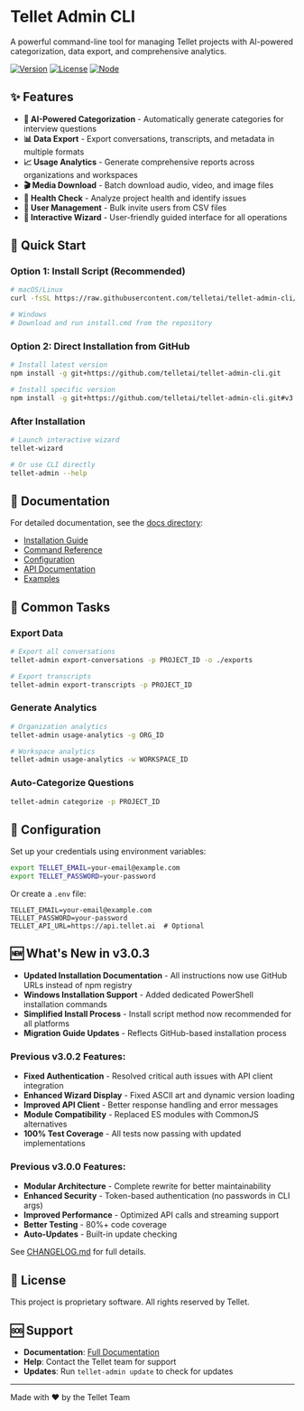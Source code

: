 # Tellet Admin CLI

A powerful command-line tool for managing Tellet projects with AI-powered categorization, data export, and comprehensive analytics.

[![Version](https://img.shields.io/badge/version-3.0.3-blue.svg)](CHANGELOG.md)
[![License](https://img.shields.io/badge/license-MIT-green.svg)](LICENSE)
[![Node](https://img.shields.io/badge/node-%3E%3D14.0.0-brightgreen.svg)](package.json)

## ✨ Features

- **🤖 AI-Powered Categorization** - Automatically generate categories for interview questions
- **📊 Data Export** - Export conversations, transcripts, and metadata in multiple formats
- **📈 Usage Analytics** - Generate comprehensive reports across organizations and workspaces
- **🎬 Media Download** - Batch download audio, video, and image files
- **🏥 Health Check** - Analyze project health and identify issues
- **👥 User Management** - Bulk invite users from CSV files
- **🧙 Interactive Wizard** - User-friendly guided interface for all operations

## 🚀 Quick Start

### Option 1: Install Script (Recommended)
```bash
# macOS/Linux
curl -fsSL https://raw.githubusercontent.com/telletai/tellet-admin-cli/main/install.sh | bash

# Windows
# Download and run install.cmd from the repository
```

### Option 2: Direct Installation from GitHub
```bash
# Install latest version
npm install -g git+https://github.com/telletai/tellet-admin-cli.git

# Install specific version
npm install -g git+https://github.com/telletai/tellet-admin-cli.git#v3.0.3
```

### After Installation
```bash
# Launch interactive wizard
tellet-wizard

# Or use CLI directly
tellet-admin --help
```

## 📖 Documentation

For detailed documentation, see the [docs directory](docs/INDEX.md):

- [Installation Guide](docs/installation/README.md)
- [Command Reference](docs/commands/README.md)
- [Configuration](docs/configuration/README.md)
- [API Documentation](docs/api/README.md)
- [Examples](docs/examples/README.md)

## 🎯 Common Tasks

### Export Data
```bash
# Export all conversations
tellet-admin export-conversations -p PROJECT_ID -o ./exports

# Export transcripts
tellet-admin export-transcripts -p PROJECT_ID
```

### Generate Analytics
```bash
# Organization analytics
tellet-admin usage-analytics -g ORG_ID

# Workspace analytics
tellet-admin usage-analytics -w WORKSPACE_ID
```

### Auto-Categorize Questions
```bash
tellet-admin categorize -p PROJECT_ID
```

## 🔧 Configuration

Set up your credentials using environment variables:

```bash
export TELLET_EMAIL=your-email@example.com
export TELLET_PASSWORD=your-password
```

Or create a `.env` file:
```env
TELLET_EMAIL=your-email@example.com
TELLET_PASSWORD=your-password
TELLET_API_URL=https://api.tellet.ai  # Optional
```

## 🆕 What's New in v3.0.3

- **Updated Installation Documentation** - All instructions now use GitHub URLs instead of npm registry
- **Windows Installation Support** - Added dedicated PowerShell installation commands
- **Simplified Install Process** - Install script method now recommended for all platforms
- **Migration Guide Updates** - Reflects GitHub-based installation process

### Previous v3.0.2 Features:
- **Fixed Authentication** - Resolved critical auth issues with API client integration
- **Enhanced Wizard Display** - Fixed ASCII art and dynamic version loading
- **Improved API Client** - Better response handling and error messages
- **Module Compatibility** - Replaced ES modules with CommonJS alternatives
- **100% Test Coverage** - All tests now passing with updated implementations

### Previous v3.0.0 Features:
- **Modular Architecture** - Complete rewrite for better maintainability
- **Enhanced Security** - Token-based authentication (no passwords in CLI args)
- **Improved Performance** - Optimized API calls and streaming support
- **Better Testing** - 80%+ code coverage
- **Auto-Updates** - Built-in update checking

See [CHANGELOG.md](CHANGELOG.md) for full details.

## 📄 License

This project is proprietary software. All rights reserved by Tellet.

## 🆘 Support

- **Documentation**: [Full Documentation](docs/INDEX.md)
- **Help**: Contact the Tellet team for support
- **Updates**: Run `tellet-admin update` to check for updates

---

Made with ❤️ by the Tellet Team